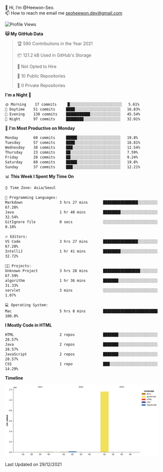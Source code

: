 👋 Hi, I’m @Heewon-Seo.  
📫 How to reach me email me seoheewon.dev@gmail.com 

 <!--START_SECTION:waka-->
![Profile Views](http://img.shields.io/badge/Profile%20Views-12-blue)

**🐱 My GitHub Data** 

> 🏆 590 Contributions in the Year 2021
 > 
> 📦 121.2 kB Used in GitHub's Storage 
 > 
> 🚫 Not Opted to Hire
 > 
> 📜 10 Public Repositories 
 > 
> 🔑 0 Private Repositories  
 > 
**I'm a Night 🦉** 

```text
🌞 Morning    17 commits     █░░░░░░░░░░░░░░░░░░░░░░░░   5.61% 
🌆 Daytime    51 commits     ████░░░░░░░░░░░░░░░░░░░░░   16.83% 
🌃 Evening    138 commits    ███████████░░░░░░░░░░░░░░   45.54% 
🌙 Night      97 commits     ████████░░░░░░░░░░░░░░░░░   32.01%

```
📅 **I'm Most Productive on Monday** 

```text
Monday       60 commits     █████░░░░░░░░░░░░░░░░░░░░   19.8% 
Tuesday      57 commits     ████░░░░░░░░░░░░░░░░░░░░░   18.81% 
Wednesday    38 commits     ███░░░░░░░░░░░░░░░░░░░░░░   12.54% 
Thursday     23 commits     ██░░░░░░░░░░░░░░░░░░░░░░░   7.59% 
Friday       28 commits     ██░░░░░░░░░░░░░░░░░░░░░░░   9.24% 
Saturday     60 commits     █████░░░░░░░░░░░░░░░░░░░░   19.8% 
Sunday       37 commits     ███░░░░░░░░░░░░░░░░░░░░░░   12.21%

```


📊 **This Week I Spent My Time On** 

```text
⌚︎ Time Zone: Asia/Seoul

💬 Programming Languages: 
Markdown                 3 hrs 27 mins       ████████████████░░░░░░░░░   67.28% 
Java                     1 hr 40 mins        ████████░░░░░░░░░░░░░░░░░   32.54% 
GitIgnore file           0 secs              ░░░░░░░░░░░░░░░░░░░░░░░░░   0.18%

🔥 Editors: 
VS Code                  3 hrs 27 mins       ████████████████░░░░░░░░░   67.28% 
IntelliJ                 1 hr 41 mins        ████████░░░░░░░░░░░░░░░░░   32.72%

🐱‍💻 Projects: 
Unknown Project          3 hrs 28 mins       █████████████████░░░░░░░░   67.59% 
algorithm                1 hr 36 mins        ███████░░░░░░░░░░░░░░░░░░   31.33% 
servlet                  3 mins              ░░░░░░░░░░░░░░░░░░░░░░░░░   1.07%

💻 Operating System: 
Mac                      5 hrs 8 mins        █████████████████████████   100.0%

```

**I Mostly Code in HTML** 

```text
HTML                     2 repos             ███████░░░░░░░░░░░░░░░░░░   28.57% 
Java                     2 repos             ███████░░░░░░░░░░░░░░░░░░   28.57% 
JavaScript               2 repos             ███████░░░░░░░░░░░░░░░░░░   28.57% 
CSS                      1 repo              ███░░░░░░░░░░░░░░░░░░░░░░   14.29%

```


**Timeline**

![Chart not found](https://raw.githubusercontent.com/Heewon-Seo/Heewon-Seo/main/charts/bar_graph.png) 


 Last Updated on 29/12/2021
<!--END_SECTION:waka-->
